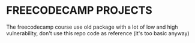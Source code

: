 # FREECODECAMP PROJECTS

The freecodecamp course use old package with a lot of low and high vulnerability, don't use this repo code as reference (it's too basic anyway)

